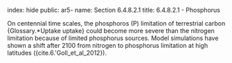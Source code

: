 index: hide
public: ar5-
name: Section 6.4.8.2.1
title: 6.4.8.2.1 - Phosphorus

On centennial time scales, the phosphoros (P) limitation of terrestrial carbon {Glossary.*Uptake uptake} could become more severe than the nitrogen limitation because of limited phosphorus sources. Model simulations have shown a shift after 2100 from nitrogen to phosphorus limitation at high latitudes ({cite.6.'Goll_et_al_2012}).
